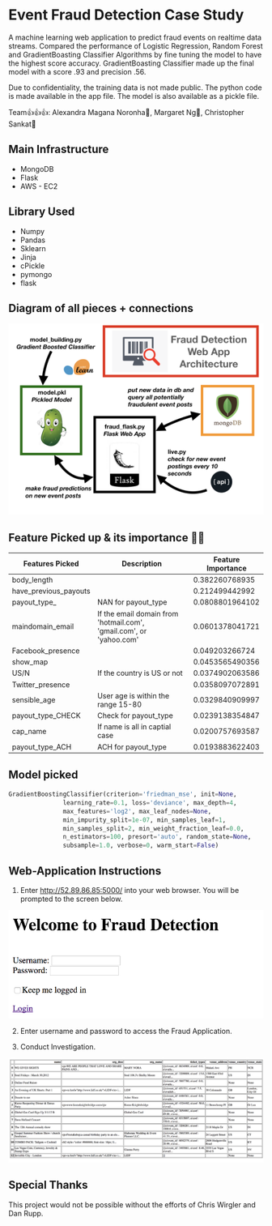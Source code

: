 # Event Fraud Detection Case Study

A machine learning web application to predict fraud events on realtime data streams. Compared the performance of Logistic Regression, Random Forest and GradientBoasting Classifier Algorithms by fine tuning the model to have the highest score accuracy. GradientBoasting Classifier made up the final model with a score .93 and precision .56.

Due to confidentiality, the training data is not made public. The python code is made available in the app file. The model is also available as a pickle file.

Team:+1::+1::+1:: Alexandra Magana Noronha:cake:, Margaret Ng:icecream:, Christopher Sankat:pizza:

## Main Infrastructure
- MongoDB
- Flask
- AWS - EC2

## Library Used
- Numpy
- Pandas
- Sklearn
- Jinja
- cPickle
- pymongo
- flask

## Diagram of all pieces + connections
![App Architecture](https://github.com/csankat92/event-fraud-detection/blob/master/images/fraud_detection.png)

## Feature Picked up & its importance :rainbow::rainbow:


Features Picked | Description |Feature Importance
------------ | ------------- | -------------
body_length|                  |0.382260768935
have_previous_payouts||0.212499442992
payout_type_|NAN for payout_type|0.0808801964102
maindomain_email|If the email domain from 'hotmail.com', 'gmail.com', or 'yahoo.com'|0.0601378041721
Facebook_presence|            |0.049203266724
show_map|                     |0.0453565490356
US/N|If the country is US or not|0.0374902063586
Twitter_presence|             |0.0358097072891
sensible_age|User age is within the range 15-80                 |0.0329840909997
payout_type_CHECK|Check for payout_type             |0.0239138354847
cap_name|If name is all in captial case                     |0.0200757693587
payout_type_ACH|ACH for payout_type              |0.0193883622403


## Model picked
```python
GradientBoostingClassifier(criterion='friedman_mse', init=None,
               learning_rate=0.1, loss='deviance', max_depth=4,
               max_features='log2', max_leaf_nodes=None,
               min_impurity_split=1e-07, min_samples_leaf=1,
               min_samples_split=2, min_weight_fraction_leaf=0.0,
               n_estimators=100, presort='auto', random_state=None,
               subsample=1.0, verbose=0, warm_start=False)
```

## Web-Application Instructions

1. Enter http://52.89.86.85:5000/ into your web browser. You will be prompted to the screen below. 

![App Architecture](https://github.com/csankat92/event-fraud-detection/blob/master/images/Screen%20Shot%202017-09-07%20at%204.17.48%20PM.png)

2. Enter username and password to access the Fraud Application. 

3. Conduct Investigation. 

![App Architecture](https://github.com/csankat92/event-fraud-detection/blob/master/images/Screen%20Shot%202017-09-07%20at%204.10.02%20PM.png)

## Special Thanks

This project would not be possible without the efforts of Chris Wirgler and Dan Rupp.
